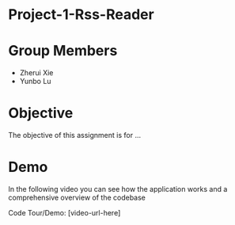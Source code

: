 # Project-1-Rss-Reader

# Group Members

* Zherui Xie
* Yunbo Lu

# Objective

The objective of this assignment is for ...

# Demo

In the following video you can see how the application works and a comprehensive overview of the codebase

Code Tour/Demo: [video-url-here]
